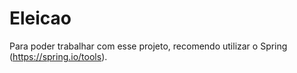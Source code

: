 # Eleicao

Para poder trabalhar com esse projeto, recomendo utilizar o Spring (https://spring.io/tools).

